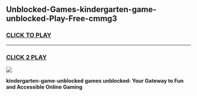 
## Unblocked-Games-kindergarten-game-unblocked-Play-Free-cmmg3
<h3>
<a href="https://premium76.site?title=kindergarten-game-unblocked&ref=10A">CLICK TO PLAY</a></h3>
<hr>

<h3>
<a href="https://premium76.site?title=kindergarten-game-unblocked&ref=10A">CLICK 2 PLAY</a>
  
</h3>

<a href="https://premium76.site?title=kindergarten-game-unblocked&ref=10A"><img src="https://clearcache.store/games.png"></a>


**kindergarten-game-unblocked games unblocked: Your Gateway to Fun and Accessible Online Gaming**
